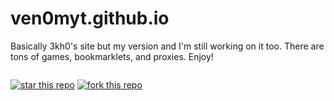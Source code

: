 # ven0myt.github.io

Basically 3kh0's site but my version and I'm still working on it too. There are tons of games, bookmarklets, and proxies. Enjoy!


<img alt="" src="https://img.shields.io/github/repo-size/Ven0mYT/ven0myt.github.io" />



[![star this repo](https://githubbadges.com/star.svg?user=Ven0mYT&repo=ven0myt.github.io&style=default&color=f444&background=4c1)](https://github.com/Ven0mYT/ven0myt.github.io)
[![fork this repo](https://githubbadges.com/fork.svg?user=Ven0mYT&repo=ven0myt.github.io&style=default&color=f444&background=4c1)](https://github.com/Ven0mYT/ven0myt.github.io/fork)
